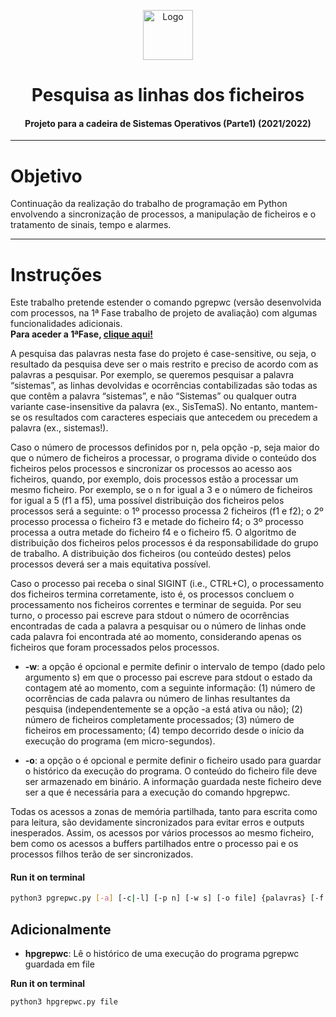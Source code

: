 <p align="center">
    <img src="https://e7.pngegg.com/pngimages/986/627/png-clipart-computer-icons-system-integration-others-miscellaneous-business-process.png" alt="Logo" width="80" height="80">
</p>

# <h1 align="center">Pesquisa as linhas dos ficheiros</h3>
<h4 align="center">Projeto para a cadeira de Sistemas Operativos (Parte1) (2021/2022)</h5>

<hr>

# Objetivo
Continuação da realização do trabalho de programação em Python envolvendo a sincronização de processos, a manipulação de ficheiros e o tratamento de sinais, tempo e alarmes.

<hr>

# Instruções  

Este trabalho pretende estender o comando pgrepwc (versão desenvolvida com processos, na 1ª Fase trabalho de projeto de avaliação) com algumas funcionalidades adicionais. <br>
**Para aceder a 1ªFase, <a href="https://github.com/Marcos-Sousa-Developer/Sistema_Operativos_v1"> clique aqui!</a>**

A pesquisa das palavras nesta fase do projeto é case-sensitive, ou seja, o resultado da pesquisa deve ser o mais
restrito e preciso de acordo com as palavras a pesquisar. Por exemplo, se queremos pesquisar a palavra “sistemas”,
as linhas devolvidas e ocorrências contabilizadas são todas as que contêm a palavra “sistemas”, e não “Sistemas”
ou qualquer outra variante case-insensitive da palavra (ex., SisTemaS). No entanto, mantem-se os resultados com
caracteres especiais que antecedem ou precedem a palavra (ex., sistemas!). 

Caso o número de processos definidos por n, pela opção -p, seja maior do que o número de ficheiros a
processar, o programa divide o conteúdo dos ficheiros pelos processos e sincronizar os processos ao acesso
aos ficheiros, quando, por exemplo, dois processos estão a processar um mesmo ficheiro. Por exemplo, se o n for
igual a 3 e o número de ficheiros for igual a 5 (f1 a f5), uma possível distribuição dos ficheiros pelos processos
será a seguinte: o 1º processo processa 2 ficheiros (f1 e f2); o 2º processo processa o ficheiro f3 e metade do
ficheiro f4; o 3º processo processa a outra metade do ficheiro f4 e o ficheiro f5. O algoritmo de distribuição dos
ficheiros pelos processos é da responsabilidade do grupo de trabalho. A distribuição dos ficheiros (ou conteúdo 
destes) pelos processos deverá ser a mais equitativa possível. 

Caso o processo pai receba o sinal SIGINT (i.e., CTRL+C), o processamento dos ficheiros termina
corretamente, isto é, os processos concluem o processamento nos ficheiros correntes e terminar de seguida.
Por seu turno, o processo pai escreve para stdout o número de ocorrências encontradas de cada a palavra a pesquisar
ou o número de linhas onde cada palavra foi encontrada até ao momento, considerando apenas os ficheiros que
foram processados pelos processos. 


* **-w**: a opção é opcional e permite definir o intervalo de tempo (dado pelo argumento s) em que o processo pai
escreve para stdout o estado da contagem até ao momento, com a seguinte informação: (1) número de ocorrências
de cada palavra ou número de linhas resultantes da pesquisa (independentemente se a opção -a está ativa ou não);
(2) número de ficheiros completamente processados; (3) número de ficheiros em processamento; (4) tempo
decorrido desde o início da execução do programa (em micro-segundos).

* **-o**: a opção o é opcional e permite definir o ficheiro usado para guardar o histórico da execução do programa. O
conteúdo do ficheiro file deve ser armazenado em binário. A informação guardada neste ficheiro deve ser a que é
necessária para a execução do comando hpgrepwc.

Todas os acessos a zonas de memória partilhada, tanto para escrita como para leitura, são devidamente
sincronizados para evitar erros e outputs inesperados. Assim, os acessos por vários processos ao mesmo ficheiro,
bem como os acessos a buffers partilhados entre o processo pai e os processos filhos terão de ser sincronizados.


#### **Run it on terminal** 
```bash
python3 pgrepwc.py [-a] [-c|-l] [-p n] [-w s] [-o file] {palavras} [-f ficheiros]
```

## Adicionalmente

* **hpgrepwc**: Lê o histórico de uma execução do programa pgrepwc guardada em file

**Run it on terminal** 
```bash
python3 hpgrepwc.py file
```

